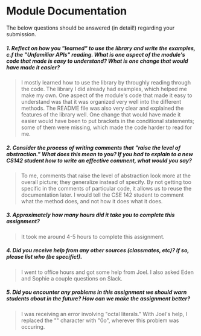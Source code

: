 # Module Documentation

The below questions should be answered (in detail!) regarding your submission.

##### 1. Reflect on how you "learned" to use the library and write the examples, c.f the "Unfamiliar APIs" reading. What is one aspect of the module's code that made is easy to understand? What is one change that would have made it easier?
> I mostly learned how to use the library by throughly reading through the code. The library I did already had examples, which helped me make my own. One aspect of the module's code that made it easy to understand was that it was organized very well into the different methods. The README file was also very clear and explained the features of the library well. One change that would have made it easier would have been to put brackets in the conditional statements; some of them were missing, which made the code harder to read for me. 


##### 2. Consider the process of writing comments that "raise the level of abstraction." What does this mean to you? If you had to explain to a new CS142 student how to write an effective comment, what would you say? #####
> To me, comments that raise the level of abstraction look more at the overall picture; they generalize instead of specify. By not getting too specific in the comments of particular code, it allows us to reuse the documentation later. I would tell the CSE 142 student to comment what the method does, and not how it does what it does.


##### 3. Approximately how many hours did it take you to complete this assignment? #####
> It took me around 4-5 hours to complete this assignment.


##### 4. Did you receive help from any other sources (classmates, etc)? If so, please list who (be specific!). #####
> I went to office hours and got some help from Joel. I also asked Eden and Sophie a couple questions on Slack. 


##### 5. Did you encounter any problems in this assignment we should warn students about in the future? How can we make the assignment better? #####
> I was receiving an error involving "octal literals." With Joel's help, I replaced the "\" character with "0o", wherever this problem was occuring.
